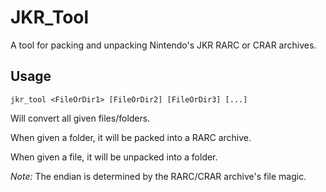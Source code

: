 # JKR_Tool
A tool for packing and unpacking Nintendo's JKR RARC or CRAR archives.
## Usage
```
jkr_tool <FileOrDir1> [FileOrDir2] [FileOrDir3] [...]
```
Will convert all given files/folders.

When given a folder, it will be packed into a RARC archive.

When given a file, it will be unpacked into a folder.

*Note:* The endian is determined by the RARC/CRAR archive's file magic.
